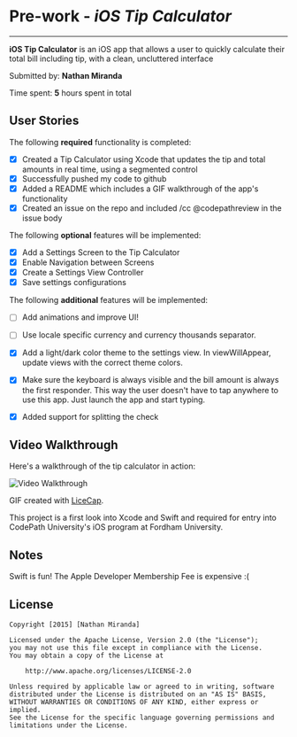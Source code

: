 # Pre-work - *iOS Tip Calculator*
______________________________________
**iOS Tip Calculator** is an iOS app that allows a user to quickly calculate their total bill including tip, with a clean, uncluttered interface

Submitted by: **Nathan Miranda**

Time spent: **5** hours spent in total

## User Stories

The following **required** functionality is completed:

* [X] Created a Tip Calculator using Xcode that updates the tip and total amounts in real time, using a segmented control
* [X] Successfully pushed my code to github
* [X] Added a README which includes a GIF walkthrough of the app's functionality
* [X] Created an issue on the repo and included /cc @codepathreview in the issue body

The following **optional** features will be implemented:

* [X] Add a Settings Screen to the Tip Calculator
* [X] Enable Navigation between Screens
* [X] Create a Settings View Controller
* [X] Save settings configurations

The following **additional** features will be implemented:

* [ ] Add animations and improve UI!
* [ ] Use locale specific currency and currency thousands separator.
* [X] Add a light/dark color theme to the settings view. In viewWillAppear, update views with the correct theme colors.
* [X] Make sure the keyboard is always visible and the bill amount is always the first responder. This way the user doesn't have to tap anywhere to use this app. Just launch the app and start typing.
* [X] Added support for splitting the check


## Video Walkthrough 

Here's a walkthrough of the tip calculator in action:

<img src='http://i.imgur.com/XZcqWas.gif' title='Video Walkthrough' width='' alt='Video Walkthrough' />

GIF created with [LiceCap](http://www.cockos.com/licecap/).

This project is a first look into Xcode and Swift and required for entry into CodePath University's iOS program at Fordham University.

## Notes

Swift is fun!
The Apple Developer Membership Fee is expensive :(

## License

    Copyright [2015] [Nathan Miranda]

    Licensed under the Apache License, Version 2.0 (the "License");
    you may not use this file except in compliance with the License.
    You may obtain a copy of the License at

        http://www.apache.org/licenses/LICENSE-2.0

    Unless required by applicable law or agreed to in writing, software
    distributed under the License is distributed on an "AS IS" BASIS,
    WITHOUT WARRANTIES OR CONDITIONS OF ANY KIND, either express or implied.
    See the License for the specific language governing permissions and
    limitations under the License.
